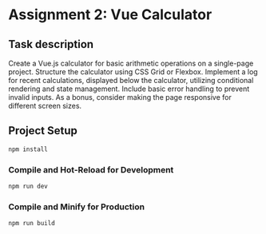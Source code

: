 # Assignment 2: Vue Calculator 

## Task description 

Create a Vue.js calculator for basic arithmetic operations on a single-page project. Structure the calculator using CSS Grid or Flexbox. Implement a log for recent calculations, displayed below the calculator, utilizing conditional rendering and state management. Include basic error handling to prevent invalid inputs. As a bonus, consider making the page responsive for different screen sizes.

## Project Setup

```sh
npm install
```

### Compile and Hot-Reload for Development

```sh
npm run dev
```

### Compile and Minify for Production

```sh
npm run build
```
